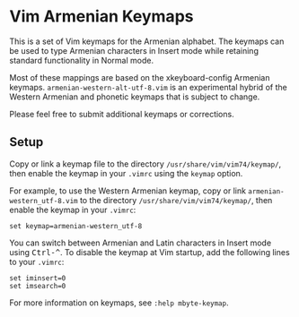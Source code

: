# Vim Armenian Keymaps

This is a set of Vim keymaps for the Armenian alphabet. The keymaps can be used
to type Armenian characters in Insert mode while retaining standard
functionality in Normal mode.

Most of these mappings are based on the xkeyboard-config Armenian keymaps.
`armenian-western-alt-utf-8.vim` is an experimental hybrid of the Western
Armenian and phonetic keymaps that is subject to change.

Please feel free to submit additional keymaps or corrections.

## Setup

Copy or link a keymap file to the directory `/usr/share/vim/vim74/keymap/`,
then enable the keymap in your `.vimrc` using the `keymap` option.

For example, to use the Western Armenian keymap, copy or link
`armenian-western_utf-8.vim` to the directory `/usr/share/vim/vim74/keymap/`,
then enable the keymap in your `.vimrc`:

```vim
set keymap=armenian-western_utf-8
```

You can switch between Armenian and Latin characters in Insert mode using
<kbd>Ctrl-^</kbd>. To disable the keymap at Vim startup, add the following
lines to your `.vimrc`:

```vim
set iminsert=0
set imsearch=0
```

For more information on keymaps, see `:help mbyte-keymap`.
